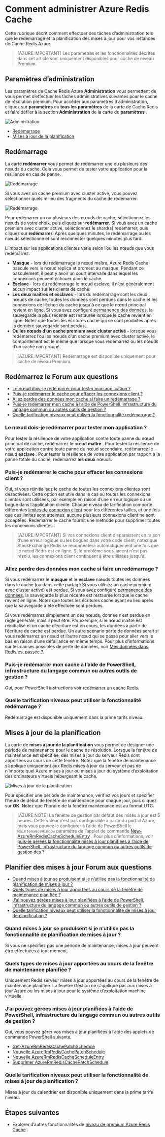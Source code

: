 <properties 
    pageTitle="Comment administrer Azure Redis Cache | Microsoft Azure"
    description="Découvrez comment effectuer des tâches d’administration tels que les mises à jour redémarrage et planifiez pour Azure Redis Cache"
    services="redis-cache"
    documentationCenter="na"
    authors="steved0x"
    manager="douge"
    editor="tysonn" />
<tags 
    ms.service="cache"
    ms.devlang="na"
    ms.topic="article"
    ms.tgt_pltfrm="cache-redis"
    ms.workload="tbd"
    ms.date="09/27/2016"
    ms.author="sdanie" />

# <a name="how-to-administer-azure-redis-cache"></a>Comment administrer Azure Redis Cache

Cette rubrique décrit comment effectuer des tâches d’administration tels que le redémarrage et la planification des mises à jour pour vos instances de Cache Redis Azure.

>[AZURE.IMPORTANT] Les paramètres et les fonctionnalités décrites dans cet article sont uniquement disponibles pour cache de niveau Premium.


## <a name="administration-settings"></a>Paramètres d’administration

Les paramètres de Cache Redis Azure **Administration** vous permettent de vous permet d’effectuer les tâches administratives suivantes pour le cache de résolution premium. Pour accéder aux paramètres d’administration, cliquez sur **paramètres** ou **tous les paramètres** de la carte de Cache Redis et faire défiler à la section **Administration** de la carte de **paramètres** .

![Administration](./media/cache-administration/redis-cache-administration.png)

-   [Redémarrage](#reboot)
-   [Mises à jour de la planification](#schedule-updates)

## <a name="reboot"></a>Redémarrage

La carte **redémarrer** vous permet de redémarrer une ou plusieurs des nœuds du cache. Cela vous permet de tester votre application pour la résilience en cas de panne.

![Redémarrage](./media/cache-administration/redis-cache-reboot.png)

Si vous avez un cache premium avec cluster activé, vous pouvez sélectionner quels milieu des fragments du cache de redémarrer.

![Redémarrage](./media/cache-administration/redis-cache-reboot-cluster.png)

Pour redémarrer un ou plusieurs des nœuds de cache, sélectionnez les nœuds de votre choix, puis cliquez sur **redémarrer**. Si vous avez un cache premium avec cluster activé, sélectionnez le shard(s) redémarrer, puis cliquez sur **redémarrer**. Après quelques minutes, le redémarrage ou les nœuds sélectionné et sont reconnecter quelques minutes plus tard.

L’impact sur les applications clientes varie selon l’ou les nœuds que vous redémarrez.

-   **Masque** - lors du redémarrage le nœud maître, Azure Redis Cache bascule vers le nœud réplica et promeut au masque. Pendant ce basculement, il peut y avoir un court intervalle dans lequel les connexions peuvent échouer dans le cache.
-   **Esclave** - lors du redémarrage le nœud esclave, il n’est généralement aucun impact sur les clients de cache.
-   **Les deux maîtres et esclaves** - lors du redémarrage sont les deux nœuds de cache, toutes les données sont perdues dans le cache et les connexions de l’échec du cache jusqu'à ce que le nœud principal revient en ligne. Si vous avez configuré [permanence des données](cache-how-to-premium-persistence.md), la sauvegarde la plus récente est restaurée lorsque le cache revient en ligne. Notez que toutes les écritures cache qui se sont produites après la dernière sauvegarde sont perdus.
-   **Ou les nœuds d’un cache premium avec cluster activé** - lorsque vous redémarrez l’ou les nœuds d’un cache premium avec cluster activé, le comportement est le même que lorsque vous redémarrez ou les nœuds d’un cache non groupé.


>[AZURE.IMPORTANT] Redémarrage est disponible uniquement pour cache de niveau Premium.

## <a name="reboot-faq"></a>Redémarrez le Forum aux questions

-   [Le nœud dois-je redémarrer pour tester mon application ?](#which-node-should-i-reboot-to-test-my-application)
-   [Puis-je redémarrer le cache pour effacer les connexions client ?](#can-i-reboot-the-cache-to-clear-client-connections)
-   [Allez perdre des données mon cache si faire un redémarrage ?](#will-i-lose-data-from-my-cache-if-i-do-a-reboot)
-   [Puis-je redémarrer mon cache à l’aide de PowerShell, infrastructure du langage commun ou autres outils de gestion ?](#can-i-reboot-my-cache-using-powershell-cli-or-other-management-tools)
-   [Quelle tarification niveaux peut utiliser la fonctionnalité redémarrage ?](#what-pricing-tiers-can-use-the-reboot-functionality)


### <a name="which-node-should-i-reboot-to-test-my-application"></a>Le nœud dois-je redémarrer pour tester mon application ?

Pour tester la résilience de votre application contre toute panne du nœud principal de cache, redémarrez le nœud **maître** . Pour tester la résilience de votre application contre toute panne du nœud secondaire, redémarrez le nœud **esclave** . Pour tester la résilience de votre application par rapport à la panne totale du cache, redémarrez **les deux** nœuds.

### <a name="can-i-reboot-the-cache-to-clear-client-connections"></a>Puis-je redémarrer le cache pour effacer les connexions client ?

Oui, si vous réinitialisez le cache de toutes les connexions clientes sont désactivées. Cette option est utile dans le cas où toutes les connexions clientes sont utilisées, par exemple en raison d’une erreur logique ou un bogue dans l’application cliente. Chaque niveau de tarification comporte différentes [limites de connexion client](cache-configure.md#default-redis-server-configuration) pour les différentes tailles, et une fois que ces limites sont atteintes, aucune plusieurs connexions client ne sont acceptées. Redémarrer le cache fournit une méthode pour supprimer toutes les connexions clientes.

>[AZURE.IMPORTANT] Si vos connexions client disparaissent en raison d’une erreur logique ou les bogues dans votre code client, notez que StackExchange.Redis se reconnectera automatiquement une fois que le nœud Redis est en ligne. Si le problème sous-jacent n’est pas résolu, les connexions client continuent à être utilisées jusqu'à.

### <a name="will-i-lose-data-from-my-cache-if-i-do-a-reboot"></a>Allez perdre des données mon cache si faire un redémarrage ?

Si vous redémarrez le **masque** et le **esclave** nœuds toutes les données dans le cache (ou dans cette partagé Si vous utilisez un cache premium avec cluster activé) est perdue. Si vous avez configuré [permanence des données](cache-how-to-premium-persistence.md), la sauvegarde la plus récente est restaurée lorsque le cache revient en ligne. Notez que toutes les écritures cache ayant eu lieu après que la sauvegarde a été effectuée sont perdues.

Si vous redémarrez simplement un des nœuds, donnée n’est perdue en règle générale, mais il peut être. Par exemple, si le nœud maître est réinitialisé et un cache d’écriture est en cours, les données à partir de l’écriture de cache est perdue. Un autre scénario perte de données serait si vous redémarrez un nœud et l’autre nœud qui se passe pour aller vers le bas en raison d’une défaillance en même temps. Pour plus d’informations sur les causes possibles de perte de données, voir [Mes données dans Redis est passée ?](https://gist.github.com/JonCole/b6354d92a2d51c141490f10142884ea4#file-whathappenedtomydatainredis-md).

### <a name="can-i-reboot-my-cache-using-powershell-cli-or-other-management-tools"></a>Puis-je redémarrer mon cache à l’aide de PowerShell, infrastructure du langage commun ou autres outils de gestion ?

Oui, pour PowerShell instructions voir [redémarrer un cache Redis](cache-howto-manage-redis-cache-powershell.md#to-reboot-a-redis-cache).

### <a name="what-pricing-tiers-can-use-the-reboot-functionality"></a>Quelle tarification niveaux peut utiliser la fonctionnalité redémarrage ?

Redémarrage est disponible uniquement dans la prime tarifs niveau.

## <a name="schedule-updates"></a>Mises à jour de la planification

La carte de **mises à jour de la planification** vous permet de désigner une période de maintenance pour le cache de résolution. Lorsque la fenêtre de maintenance est spécifiée, des mises à jour du serveur Redis sont apportées au cours de cette fenêtre. Notez que la fenêtre de maintenance s’applique uniquement aux Redis mises à jour du serveur et pas de n’importe quel Azure mises à jour ou mises à jour du système d’exploitation des ordinateurs virtuels hébergeant le cache.

![Mises à jour de la planification](./media/cache-administration/redis-schedule-updates.png)

Pour spécifier une période de maintenance, vérifiez vos jours et spécifier l’heure de début de fenêtre de maintenance pour chaque jour, puis cliquez sur **OK**. Notez que l’horaire de la fenêtre maintenance est au format UTC. 

>[AZURE.NOTE] La fenêtre de gestion par défaut des mises à jour est 5 heures. Cette valeur n’est pas configurable à partir du portail Azure, mais vous pouvez le configurer à l’aide de PowerShell le `MaintenanceWindow` paramètre de l’applet de commande [New-AzureRmRedisCacheScheduleEntry](https://msdn.microsoft.com/library/azure/mt763833.aspx) . Pour plus d’informations, voir [puis-je gérées la fonctionnalité mises à jour planifiées à l’aide de PowerShell, infrastructure du langage commun ou autres outils de gestion des ?](#can-i-managed-scheduled-updates-using-powershell-cli-or-other-management-tools)

## <a name="schedule-updates-faq"></a>Planifier des mises à jour Forum aux questions

-   [Quand mises à jour se produisent si je n’utilise pas la fonctionnalité de planification de mises à jour ?](#when-do-updates-occur-if-i-dont-use-the-schedule-updates-feature)
-   [Quels types de mises à jour apportées au cours de la fenêtre de maintenance planifiée ?](#what-type-of-updates-are-made-during-the-scheduled-maintenance-window)
-   [J’ai pouvez gérées mises à jour planifiées à l’aide de PowerShell, infrastructure du langage commun ou autres outils de gestion ?](#can-i-managed-scheduled-updates-using-powershell-cli-or-other-management-tools)
-   [Quelle tarification niveaux peut utiliser la fonctionnalité de mises à jour de planification ?](#what-pricing-tiers-can-use-the-schedule-updates-functionality)

### <a name="when-do-updates-occur-if-i-dont-use-the-schedule-updates-feature"></a>Quand mises à jour se produisent si je n’utilise pas la fonctionnalité de planification de mises à jour ?

Si vous ne spécifiez pas une période de maintenance, mises à jour peuvent être effectuées à tout moment.

### <a name="what-type-of-updates-are-made-during-the-scheduled-maintenance-window"></a>Quels types de mises à jour apportées au cours de la fenêtre de maintenance planifiée ?

Uniquement Redis serveur mises à jour apportées au cours de la fenêtre de maintenance planifiée. La fenêtre Gestion ne s’applique pas aux mises à jour Azure ou les mises à jour pour le système d’exploitation machine virtuelle.

### <a name="can-i-managed-scheduled-updates-using-powershell-cli-or-other-management-tools"></a>J’ai pouvez gérées mises à jour planifiées à l’aide de PowerShell, infrastructure du langage commun ou autres outils de gestion ?

Oui, vous pouvez gérer vos mises à jour planifiées à l’aide des applets de commande PowerShell suivante.

-   [Get-AzureRmRedisCachePatchSchedule](https://msdn.microsoft.com/library/azure/mt763835.aspx)
-   [Nouvelle AzureRmRedisCachePatchSchedule](https://msdn.microsoft.com/library/azure/mt763834.aspx)
-   [Nouvelle AzureRmRedisCacheScheduleEntry](https://msdn.microsoft.com/library/azure/mt763833.aspx)
-   [Supprimer AzureRmRedisCachePatchSchedule](https://msdn.microsoft.com/library/azure/mt763837.aspx)

### <a name="what-pricing-tiers-can-use-the-schedule-updates-functionality"></a>Quelle tarification niveaux peut utiliser la fonctionnalité de mises à jour de planification ?

Mises à jour du calendrier est disponible uniquement dans la prime tarifs niveau.

## <a name="next-steps"></a>Étapes suivantes

-   Explorer d’autres fonctionnalités de [niveau de premium Azure Redis Cache](cache-premium-tier-intro.md) .





